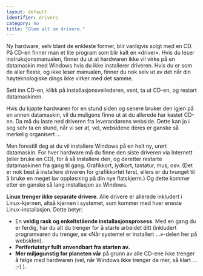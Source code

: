 ```yaml
---
layout: default
identifier: drivers
category: no
title: "Glem alt om drivere."
---
```


Ny hardware, selv blant de enkleste former, blir vanligvis solgt med en CD. På CD-en finner man et lite program som blir kalt en «driver». Hvis du leser instruksjonsmanualen, finner du ut at hardwaren ikke vil virke på en datamaskin med Windows hvis du ikke installerer driveren. Hvis du er som de aller fleste, og ikke leser manualen, finner du nok selv ut av det når din høyteknologiske dings ikke virker med det samme.

Sett inn CD-en, klikk på installasjonsveilederen, vent, ta ut CD-en, og restart datamaskinen.

Hvis du kjøpte hardwaren for en stund siden og senere bruker den igjen på en annen datamaskin, vil du muligens finne ut at du allerede har kastet CD-en. Da må du laste ned driveren fra leverandørens webside. Dette kan jo i seg selv ta en stund, når vi ser at, vel, websidene deres er ganske så merkelig organisert …

Men forestill deg at du vil installere Windows på en helt ny, urørt datamaskin. For hver hardware må du finne den siste driveren via Internett (eller bruke en CD), for å så installere den, og deretter restarte datamaskinen fra gang til gang. Grafikkort, lydkort, tastatur, mus, osv. (Det er nok best å installere driveren for grafikkortet først, ellers er du tvunget til å bruke en meget lav oppløsning på din nye flatskjerm.) Og dette kommer etter en ganske så lang installasjon av Windows.

<b>Linux trenger ikke separate drivere</b>. Alle drivere er allerede inkludert i Linux-kjernen, altså kjernen i systemet, som kommer med hver eneste Linux-installasjon. Dette betyr:

<ul>
<li>En <b>veldig rask og enkeltstående installasjonsprosess</b>. Med en gang du er ferdig, har du alt du trenger for å starte arbeidet ditt (inkludert programvaren du trenger, se «Når systemet er installert …»-delen her på websiden).</li>
<li><b>Periferiutstyr fullt anvendbart fra starten av.</b></li>
<li><b>Mer miljøgunstig for planeten vår</b> på grunn av alle CD-ene ikke trenger å følge med hardwaren (vel, når Windows ikke trenger de mer, så klart … ;-) ).</li>
</ul>




